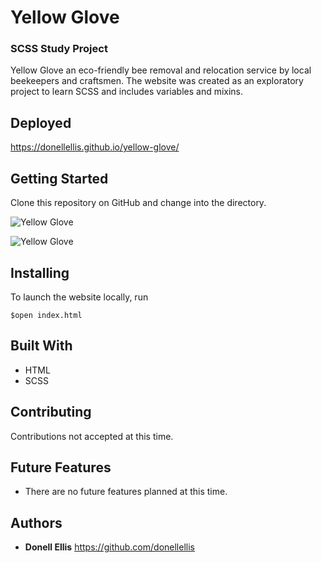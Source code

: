 # Yellow Glove
### SCSS Study Project

Yellow Glove an eco-friendly bee removal and relocation service by local beekeepers and craftsmen. The website was created as an exploratory project to learn SCSS and includes variables and mixins. 

## Deployed
https://donellellis.github.io/yellow-glove/

## Getting Started

Clone this repository on GitHub and change into the directory.

![Yellow Glove](https://i.imgur.com/Qm4Gxo2.jpg)

![Yellow Glove](https://i.imgur.com/2rTnyDL.jpg)

## Installing

To launch the website locally, run
```
$open index.html
```
## Built With

* HTML
* SCSS

## Contributing

Contributions not accepted at this time.

## Future Features

* There are no future features planned at this time.

## Authors

* **Donell Ellis** https://github.com/donellellis
